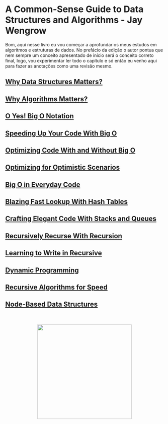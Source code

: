 # A Common-Sense Guide to Data Structures and Algorithms - Jay Wengrow

Bom, aqui nesse livro eu vou começar a aprofundar os meus estudos em algoritmos e estruturas de dados. No prefácio da edição o autor pontua que nem sempre um conceito apresentado de início será o conceito correto final, logo, vou experimentar ler todo o capítulo e só então eu venho aqui para fazer as anotações como uma revisão mesmo.

## [Why Data Structures Matters?](./whyDsMatters.md)
## [Why Algorithms Matters?](./whyAlgosMatters.md)
## [O Yes! Big O Notation](./bigONotation.md)
## [Speeding Up Your Code With Big O](./speedingUpWithBigO.md)
## [Optimizing Code With and Without Big O](./optimizingCode.md)
## [Optimizing for Optimistic Scenarios](./optimizingOptimistic.md)
## [Big O in Everyday Code](./everydayBigO.md)
## [Blazing Fast Lookup With Hash Tables](./hashTables.md)
## [Crafting Elegant Code With Stacks and Queues](./stacksQueues.md)
## [Recursively Recurse With Recursion](./recursion.md)
## [Learning to Write in Recursive](./writeRecursive.md)
## [Dynamic Programming](./dynamic.md)
## [Recursive Algorithms for Speed](./recursiveSpeed.md)
## [Node-Based Data Structures](./nodeBasedDataStructures.md)

<div align="center">
  <br><br>
  <img src="https://m.media-amazon.com/images/I/81yvVmN1BLL.jpg" height="300px">
</div>